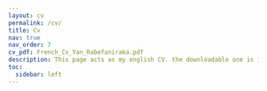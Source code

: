 ```yaml
---
layout: cv
permalink: /cv/
title: Cv
nav: true
nav_order: 7
cv_pdf: French_Cv_Yan_Rabefaniraka.pdf
description: This page acts as my english CV. the downloadable one is in French.
toc:
  sidebar: left
---
```

